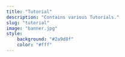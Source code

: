 ```yaml
---
title: "Tutorial"
description: "Contains various Tutorials."
slug: "tutorial"
image: "banner.jpg"
style:
    background: "#2a9d8f"
    color: "#fff"
---
```

